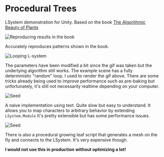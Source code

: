 # Procedural Trees
LSystem demonstration for Unity.
Based on the book [The Algorithmic Beauty of Plants](https://www.amazon.com/Algorithmic-Beauty-Plants-Virtual-Laboratory/dp/0387946764)

![Reproducing results in the book](https://media.giphy.com/media/St3rRONeAxaap0PEVK/giphy.gif)

Accurately reproduces patterns shown in the book.

![Looping L-system](https://media.giphy.com/media/JNmA943xA83kQpToPm/giphy.gif)

The parameters have been modified a bit since the gif was taken but the underlying algorithm still works.
The example scene has a fully deterministic "random" loop. I used to render the gif above. There are some tricks already being used to improve performance such as pre-baking but unfortunately, it's still not necessarily realtime depending on your computer. 


![Seed](https://media.giphy.com/media/Q7Wf3iIPOP8y4xIRV5/giphy.gif)

A naive implementation using text. Quite slow but easy to understand. It allows you to map characters to arbitrary behavior by extending `LSystem.Module` It's pretty extensible but has some performance issues.

![Seed](https://media.giphy.com/media/f8PbJ8sqfWptR9b1Sq/giphy.gif)

There is also a procedural growing leaf script that generates a mesh on the fly and connects to the LSystem. It's very expensive though.

**I would not use this in production without optimizing a lot!**
